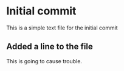 # Initial commit

This is a simple text file for the initial commit

## Added a line to the file

This is going to cause trouble.

